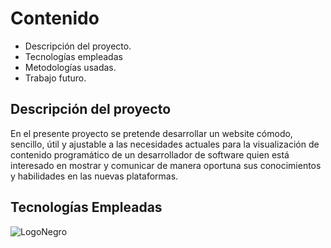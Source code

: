 # Contenido
- Descripción del proyecto.
- Tecnologías empleadas
- Metodologías usadas.
- Trabajo futuro.

## Descripción del proyecto
En el presente proyecto se pretende desarrollar un website cómodo, sencillo, útil y ajustable a las necesidades actuales para la visualización de contenido programático de un desarrollador de software quien está interesado en mostrar y comunicar de manera oportuna sus conocimientos y habilidades en las nuevas plataformas.

## Tecnologías Empleadas


![LogoNegro](https://user-images.githubusercontent.com/57742000/84520383-1de8ef00-ac99-11ea-8c11-ae9021d35891.png)

